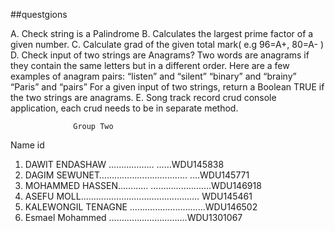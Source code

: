    ##questgions

A. Check string is a Palindrome
B. Calculates the largest prime factor of a given number.
C. Calculate grad of the given total mark( e.g 96=A+, 80=A- )
D. Check input of two strings are Anagrams?
Two words are anagrams if they contain the same letters but in a different order. 
Here are a few examples of anagram pairs:
“listen” and “silent”
“binary” and “brainy”
“Paris” and “pairs”
For a given input of two strings, return a Boolean TRUE if the two strings are 
anagrams.
E. Song track record crud console application, each crud needs to be in separate method.
                  
                  
                  
                  
                  
                  Group Two
   Name                               id
1. DAWIT ENDASHAW        ……………… ……WDU145838  
2. DAGIM SEWUNET………………………..……   ….WDU145771 
3. MOHAMMED HASSEN…………  ………………..….WDU146918        
4. ASEFU  MOLL………………………………..………   WDU145461 
5. KALEWONGIL TENAGNE ………………………...WDU146502
6. Esmael Mohammed   ………………………....WDU1301067 
 
